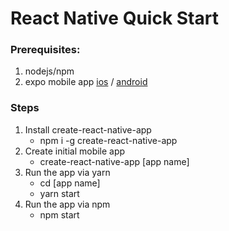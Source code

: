 React Native Quick Start
========================

### Prerequisites:

1. nodejs/npm
2. expo mobile app [ios](https://itunes.apple.com/app/apple-store/id982107779) / [android](https://play.google.com/store/apps/details?id=host.exp.exponent)

### Steps

1. Install create-react-native-app
   - npm i -g create-react-native-app
2. Create initial mobile app
   - create-react-native-app [app name]
3. Run the app via yarn
   - cd [app name]
   - yarn start  
4. Run the app via npm
   - npm start